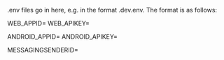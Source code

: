 .env files go in here, e.g. in the format .dev.env. The format is as follows:

WEB_APPID=
WEB_APIKEY=

ANDROID_APPID=
ANDROID_APIKEY=

MESSAGINGSENDERID=
